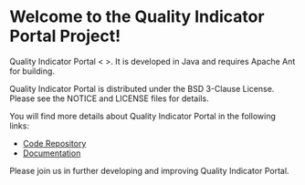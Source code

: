 Welcome to the Quality Indicator Portal Project!
================================================

Quality Indicator Portal  <  >. It is developed in Java and requires Apache Ant for building.


Quality Indicator Portal is distributed under the BSD 3-Clause License. Please see the NOTICE and LICENSE files for details.

You will find more details about Quality Indicator Portal in the following links:


 * [Code Repository](https://github.com/NCIP/quality-indicator-portal)
 * [Documentation](XXXXXXXXXXXXXXXXX)
 
 
Please join us in further developing and improving Quality Indicator Portal.